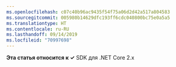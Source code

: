```yaml
---
ms.openlocfilehash: c07c40b96ac9435f54f75a06d2d42a517a804583
ms.sourcegitcommit: 005980b14629dfc193ff6cdc040800bc75e0a5a5
ms.translationtype: HT
ms.contentlocale: ru-RU
ms.lasthandoff: 09/14/2019
ms.locfileid: "70997698"
---
```

**Эта статья относится к ✓** SDK для .NET Core 2.x
